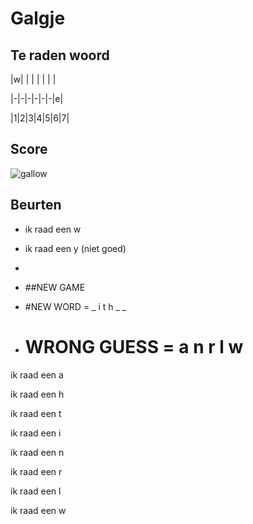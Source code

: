 # Galgje

## Te raden woord

|w| | | | | | |

|-|-|-|-|-|-|e|

|1|2|3|4|5|6|7|

## Score
![gallow](./images/6.png)

## Beurten
* ik raad een w
* ik raad een y (niet goed)
* 

* ##NEW GAME

* #NEW WORD = _ i t h _ _
* # WRONG GUESS = a n r l w
ik raad een a

ik raad een h  

ik raad een t 

ik raad een i 

ik raad een n 

ik raad een r 

ik raad een l 

ik raad een w 
